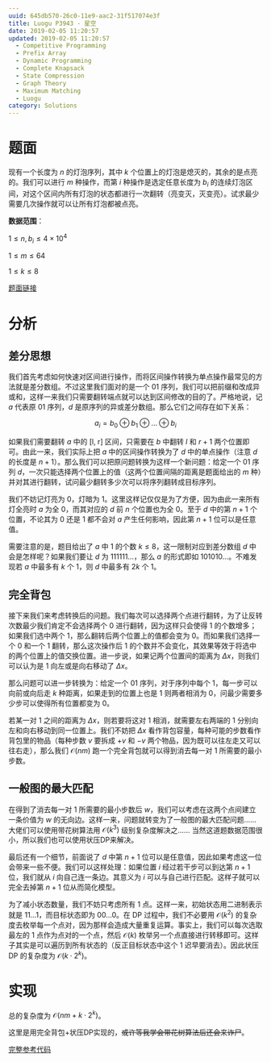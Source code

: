 ```yaml
---
uuid: 645db570-26c0-11e9-aac2-31f517074e3f
title: Luogu P3943 - 星空
date: 2019-02-05 11:20:57
updated: 2019-02-05 11:20:57
  - Competitive Programming
  - Prefix Array
  - Dynamic Programming
  - Complete Knapsack
  - State Compression
  - Graph Theory
  - Maximum Matching
  - Luogu
category: Solutions
---
```


# 题面

现有一个长度为 $n$ 的灯泡序列，其中 $k$ 个位置上的灯泡是熄灭的，其余的是点亮的。我们可以进行 $m$ 种操作，而第 $i$ 种操作是选定任意长度为 $b_i$ 的连续灯泡区间，对这个区间内所有灯泡的状态都进行一次翻转（亮变灭，灭变亮）。试求最少需要几次操作就可以让所有灯泡都被点亮。

**数据范围**：

$1 \le n, b_i \le 4 \times 10^4$

$1 \le m \le 64$

$1 \le k \le 8$

[题面链接](https://www.luogu.org/problemnew/show/P3943)

# 分析

## 差分思想

我们首先考虑如何快速对区间进行操作，而将区间操作转换为单点操作最常见的方法就是差分数组。不过这里我们面对的是一个 01 序列，我们可以把前缀和改成异或和，这样一来我们只需要翻转端点就可以达到区间修改的目的了。严格地说，记 $a$ 代表原 01 序列，$d$ 是原序列的异或差分数组。那么它们之间存在如下关系：

$$
a_i = b_0 \oplus b_1 \oplus \dots \oplus b_i
$$

如果我们需要翻转 $a$ 中的 [l, r] 区间，只需要在 $b$ 中翻转 $l$ 和 $r + 1$ 两个位置即可。由此一来，我们实际上把 $a$ 中的区间操作转换为了 $d$ 中的单点操作（注意 $d$ 的长度是 $n + 1$）。那么我们可以把原问题转换为这样一个新问题：给定一个 01 序列 $d$，一次只能选择两个位置上的值（这两个位置间隔的距离是题面给出的 $m$ 种）并对其进行翻转，试问最少翻转多少次可以将序列翻转成目标序列。

我们不妨记灯亮为 $0$，灯暗为 $1$。这里这样记仅仅是为了方便，因为由此一来所有灯全亮时 $a$ 为全 $0$，而其对应的 $d$ 前 $n$ 个位置也为全 $0$。至于 $d$ 中的第 $n + 1$ 个位置，不论其为 $0$ 还是 $1$ 都不会对 $a$ 产生任何影响，因此第 $n + 1$ 位可以是任意值。

需要注意的是，题目给出了 $a$ 中 $1$ 的个数 $k \le 8$，这一限制对应到差分数组 $d$ 中会是怎样呢？如果我们要让 $d$ 为 $111111\dots$，那么 $a$ 的形式即如 $101010\dots$。不难发现若 $a$ 中最多有 $k$ 个 $1$，则 $d$ 中最多有 $2k$ 个 $1$。

## 完全背包

接下来我们来考虑转换后的问题。我们每次可以选择两个点进行翻转，为了让反转次数最少我们肯定不会选择两个 $0$ 进行翻转，因为这样只会使得 $1$ 的个数增多；如果我们选中两个 $1$，那么翻转后两个位置上的值都会变为 $0$。而如果我们选择一个 $0$ 和一个 $1$ 翻转，那么这次操作后 $1$ 的个数并不会变化，其效果等效于将选中的两个位置上的值交换位置。进一步说，如果记两个位置间的距离为 $\Delta{x}$，则我们可以认为是 $1$ 向左或是向右移动了 $\Delta{x}$。

那么问题可以进一步转换为：给定一个 01 序列，对于序列中每个 $1$，每一步可以向前或向后走 $k$ 种距离，如果走到的位置上也是 $1$ 则两者相消为 $0$，问最少需要多少步可以使得所有位置都变为 $0$。

若某一对 $1$ 之间的距离为 $\Delta{x}$，则若要将这对 $1$ 相消，就需要左右两端的 $1$ 分别向左和向右移动到同一位置上。我们不妨把 $\Delta{x}$ 看作背包容量，每种可能的步数看作背包里的物品（每种步数 $v$ 要拆成 $+v$ 和 $-v$ 两个物品，因为既可以往左走又可以往右走），那么我们 $\mathcal{O}(nm)$ 跑一个完全背包就可以得到消去每一对 $1$ 所需要的最小步数。

## 一般图的最大匹配

在得到了消去每一对 $1$ 所需要的最小步数后 $w$，我们可以考虑在这两个点间建立一条价值为 $w$ 的无向边。这样一来，问题就转变为了一般图的最大匹配问题…… 大佬们可以使用带花树算法用 $\mathcal{O}(k^3)$ 级别复杂度解决之…… 当然这道题数据范围很小，所以我们也可以使用状压DP来解决。

最后还有一个细节，前面说了 $d$ 中第 $n + 1$ 位可以是任意值，因此如果考虑这一位会带来一些不便。我们可以这样处理：如果位置 $i$ 经过若干步可以到达第 $n + 1$ 位，我们就从 $i$ 向自己连一条边。其意义为 $i$ 可以与自己进行匹配。这样子就可以完全去掉第 $n + 1$ 位从而简化模型。

为了减小状态数量，我们不妨只考虑所有 $1$ 点。这样一来，初始状态用二进制表示就是 $11\dots1$，而目标状态即为 $00\dots0$。在 DP 过程中，我们不必要用 $\mathcal{O}(k^2)$ 的复杂度去枚举每一个点对，因为那样会造成大量重复运算。事实上，我们可以每次选取最左的 $1$ 点作为点对的一个点，然后 $\mathcal{O}(k)$ 枚举另一个点直接进行转移即可。这样子其实是可以遍历到所有状态的（反正目标状态中这个 $1$ 迟早要消去）。因此状压 DP 的复杂度为 $\mathcal{O}(k \cdot 2^k)$。

# 实现

总的复杂度为 $\mathcal{O}(nm + k \cdot 2^k)$。

这里是用完全背包+状压DP实现的，~~或许等我学会带花树算法后还会来诈尸~~。

[完整参考代码](https://github.com/codgician/ICPC/blob/master/Luogu/P3943/dp_state_compression.cpp)
